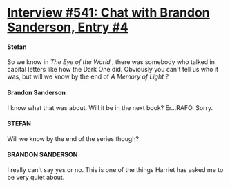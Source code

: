 # [Interview #541: Chat with Brandon Sanderson, Entry #4](https://www.theoryland.com/intvmain.php?i=541#4)

#### Stefan

So we know in
*The Eye of the World*
, there was somebody who talked in capital letters like how the Dark One did. Obviously you can't tell us who it was, but will we know by the end of
*A Memory of Light*
?

#### Brandon Sanderson

I know what that was about. Will it be in the next book? Er...RAFO. Sorry.

#### STEFAN

Will we know by the end of the series though?

#### BRANDON SANDERSON

I really can't say yes or no. This is one of the things Harriet has asked me to be very quiet about.

